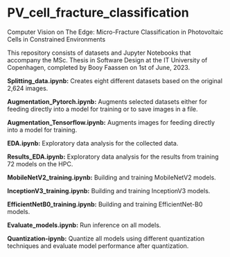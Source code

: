 # PV_cell_fracture_classification
Computer Vision on The Edge: Micro-Fracture Classification in Photovoltaic Cells in Constrained Environments

This repository consists of datasets and Jupyter Notebooks that accompany the MSc. Thesis in Software Design at the IT University of Copenhagen, completed by Booy Faassen on 1st of June, 2023.

**Splitting_data.ipynb:** Creates eight different datasets based on the original 2,624 images.

**Augmentation_Pytorch.ipynb:** Augments selected datasets either for feeding directly into a model for training or to save images in a file.

**Augmentation_Tensorflow.ipynb:** Augments images for feeding directly into a model for training.

**EDA.ipynb:** Exploratory data analysis for the collected data.

**Results_EDA.ipynb:** Exploratory data analysis for the results from training 72 models on the HPC.

**MobileNetV2_training.ipynb:** Building and training MobileNetV2 models.

**InceptionV3_training.ipynb:** Building and training InceptionV3 models.

**EfficientNetB0_training.ipynb:** Building and training EfficientNet-B0 models.

**Evaluate_models.ipynb:** Run inference on all models.

**Quantization-ipynb:** Quantize all models using different quantization techniques and evaluate model performance after quantization.
